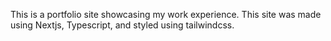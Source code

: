 This is a portfolio site showcasing my work experience. This site was made using Nextjs, Typescript, and styled using tailwindcss.
